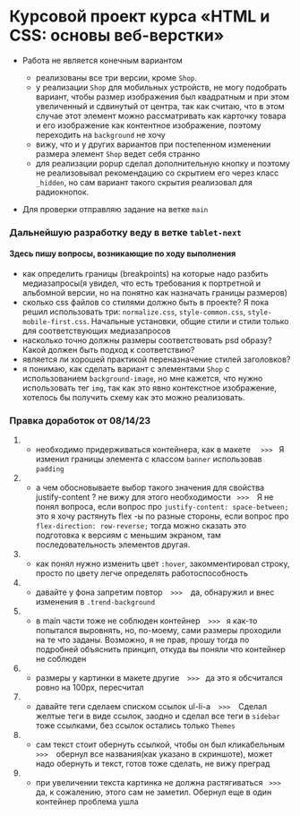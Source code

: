 # Курсовой проект курса «HTML и CSS: основы веб-верстки»

* Работа не является конечным вариантом
    - реализованы все три версии, кроме `Shop`.
    - у реализации `Shop` для мобильных устройств, не могу подобрать вариант, чтобы размер изображения был квадратным и при этом увеличенный и сдвинутый от центра, так как считаю, что в этом случае этот элемент можно рассматривать как карточку товара и его изображение как контентное изображение, поэтому переходить на `background` не хочу
    - вижу, что и у других вариантов при постепенном изменении размера элемент `Shop` ведет себя странно
    - для реализации popup сделал дополнительную кнопку и поэтому не реализовывал рекомендацию со скрытием его через класс `_hidden`, но сам вариант такого скрытия реализовал для радиокнопок.

* Для проверки отправляю задание на ветке `main`

### Дальнейшую разработку веду в ветке `tablet-next`
#### Здесь пишу вопросы, возникающие по ходу выполнения
- как определить границы (breakpoints) на которые надо разбить медиазапросы(я увидел, что есть требования к портретной и альбомной версии, но на понятно как назначать границы размеров)
- сколько css файлов со стилями должно быть в проекте? Я пока решил использовать три: `normalize.css`, `style-common.css`, `style-mobile-first.css`. Начальные установки, общие стили и стили только для соответствующих медиазапросов
- насколько точно должны размеры соответствовать psd образу? Какой должен быть подход к соответствию?
- является ли хорошей практикой переназначение стилей заголовков?
- я понимаю, как сделать вариант с элементами `Shop` с использованием `background-image`, но мне кажется, что нужно использовать тег `img`, так как это явно контекстное изображение, хотелось бы получить схему как это можно реализовать.  

### Правка доработок от 08/14/23
1. - необходимо придерживаться контейнера, как в макете   `   >>>  `   Я изменил границы элемента с классом `banner` использовав `padding` 

2. - а чем обосновываете выбор такого значения для свойства justify-content ? не вижу для этого необходимости `  >>>   `Я не понял вопроса, если вопрос про `justify-content: space-between;` это я хочу растянуть flex -ы по разные стороны, если вопрос про `flex-direction: row-reverse;` тогда можно сказать это подготовка к версиям с меньшим экраном, там последовательность элементов другая. 

3. - как понял нужно изменить цвет `:hover`, закомментировал строку, просто по цвету легче определять работоспособность 

4. - давайте у фона запретим повтор`   >>>   `да, обнаружил и внес изменения в  `.trend-background`

5. - в main части тоже не соблюден контейнер`   >>>  ` я как-то попытался выровнять, но, по-моему, сами размеры проходили на те что заданы. Возможно, я не прав, прошу тогда по подробней объяснить принцип, откуда вы поняли что контейнер не соблюден 

6. - размеры у картинки в макете другие`   >>>  ` да это я обсчитался ровно на 100px, пересчитал

7. - давайте теги сделаем списком ссылок ul-li-a`   >>>   `Сделал желтые теги в виде ссылок, заодно и сделал все теги в `sidebar` тоже ссылками, без ссылок остались только `Themes`

8. - сам текст стоит обернуть ссылкой, чтобы он был кликабельным `  >>>   `обернул все названия(как указано в скриншоте), может надо обернуть и текст, готов тоже сделать, не вижу преград

9. - при увеличении текста картинка не должна растягиваться `  >>>  ` да, к сожалению, этого сам не заметил. Обернул еще в один контейнер проблема ушла

